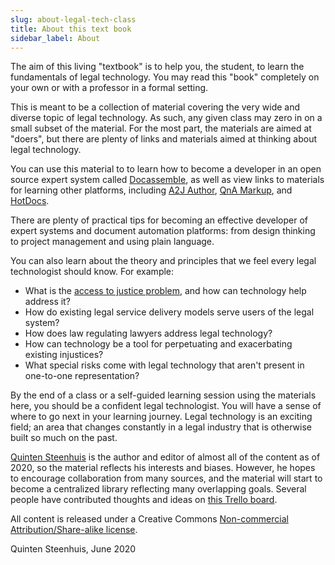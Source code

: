 ```yaml
---
slug: about-legal-tech-class 
title: About this text book 
sidebar_label: About
---
```


The aim of this living "textbook" is to help you, the student, to learn the
fundamentals of legal technology. You may read this "book" completely on your
own or with a professor in a formal setting.

This is meant to be a collection of material covering the very wide and diverse
topic of legal technology. As such, any given class may zero in on a small
subset of the material. For the most part, the materials are aimed at "doers",
but there are plenty of links and materials aimed at thinking about legal
technology.

You can use this material to to learn how to become a developer in an open
source expert system called [Docassemble](https://docassemble.org), as well as
view links to materials for learning other platforms, including [A2J
Author](https://a2jauthor.org), [QnA Markup](https://qnamarkup.org), and
[HotDocs](https://hotdocs.com).

There are plenty of practical tips for becoming an effective developer of expert
systems and document automation platforms: from design thinking to project
management and using plain language.

You can also learn about the theory and principles that we feel every legal
technologist should know. For example:

* What is the [access to justice problem](a2j/a2j.md), and how can technology help address it?
* How do existing legal service delivery models serve users of the legal system?
* How does law regulating lawyers address legal technology?
* How can technology be a tool for perpetuating and exacerbating existing
  injustices?
* What special risks come with legal technology that aren't present in
  one-to-one representation?

By the end of a class or a self-guided learning session using the materials
here, you should be a confident legal technologist. You will have a sense of
where to go next in your learning journey. Legal technology is an exciting
field; an area that changes constantly in a legal industry that is otherwise
built so much on the past.

[Quinten Steenhuis](https://nonprofittechy.com) is the author and editor of
almost all of the content as of 2020, so the material reflects his interests and
biases. However, he hopes to encourage collaboration from many sources, and the
material will start to become a centralized library reflecting many overlapping
goals. Several people have contributed thoughts and ideas on [this Trello
board](https://trello.com/b/Fz9PIm2g/project-materials).

All content is released under a Creative Commons [Non-commercial
Attribution/Share-alike
license](https://creativecommons.org/licenses/by-nc-sa/2.0/).

Quinten Steenhuis, June 2020